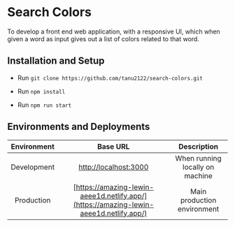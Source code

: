 # Search Colors

To develop a front end web application, with a responsive UI, which when given a word as
input gives out a list of colors related to that word.

## Installation and Setup

- Run `git clone https://github.com/tanu2122/search-colors.git`

- Run `npm install `

- Run `npm run start`

## Environments and Deployments

| Environment | Base URL | Description  
| :-------:   | :------: | :----------:
| Development | [http://localhost:3000](http://localhost:3000) | When running locally on machine 
| Production | [https://amazing-lewin-aeee1d.netlify.app/](https://amazing-lewin-aeee1d.netlify.app/) | Main production environment 
